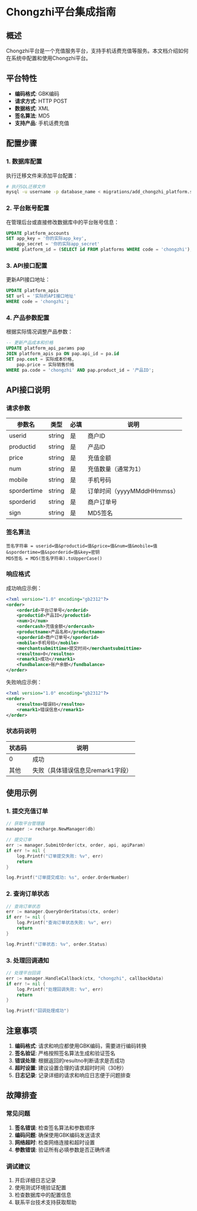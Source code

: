 # Chongzhi平台集成指南

## 概述

Chongzhi平台是一个充值服务平台，支持手机话费充值等服务。本文档介绍如何在系统中配置和使用Chongzhi平台。

## 平台特性

- **编码格式**: GBK编码
- **请求方式**: HTTP POST
- **数据格式**: XML
- **签名算法**: MD5
- **支持产品**: 手机话费充值

## 配置步骤

### 1. 数据库配置

执行迁移文件来添加平台配置：

```bash
# 执行SQL迁移文件
mysql -u username -p database_name < migrations/add_chongzhi_platform.sql
```

### 2. 平台账号配置

在管理后台或直接修改数据库中的平台账号信息：

```sql
UPDATE platform_accounts 
SET app_key = '你的实际app_key', 
    app_secret = '你的实际app_secret'
WHERE platform_id = (SELECT id FROM platforms WHERE code = 'chongzhi');
```

### 3. API接口配置

更新API接口地址：

```sql
UPDATE platform_apis 
SET url = '实际的API接口地址'
WHERE code = 'chongzhi';
```

### 4. 产品参数配置

根据实际情况调整产品参数：

```sql
-- 更新产品成本和价格
UPDATE platform_api_params pap
JOIN platform_apis pa ON pap.api_id = pa.id
SET pap.cost = 实际成本价格,
    pap.price = 实际销售价格
WHERE pa.code = 'chongzhi' AND pap.product_id = '产品ID';
```

## API接口说明

### 请求参数

| 参数名 | 类型 | 必填 | 说明 |
|--------|------|------|------|
| userid | string | 是 | 商户ID |
| productid | string | 是 | 产品ID |
| price | string | 是 | 充值金额 |
| num | string | 是 | 充值数量（通常为1） |
| mobile | string | 是 | 手机号码 |
| spordertime | string | 是 | 订单时间（yyyyMMddHHmmss） |
| sporderid | string | 是 | 商户订单号 |
| sign | string | 是 | MD5签名 |

### 签名算法

```
签名字符串 = userid=值&productid=值&price=值&num=值&mobile=值&spordertime=值&sporderid=值&key=密钥
MD5签名 = MD5(签名字符串).toUpperCase()
```

### 响应格式

成功响应示例：
```xml
<?xml version="1.0" encoding="gb2312"?>
<order>
    <orderid>平台订单号</orderid>
    <productid>产品ID</productid>
    <num>1</num>
    <ordercash>充值金额</ordercash>
    <productname>产品名称</productname>
    <sporderid>商户订单号</sporderid>
    <mobile>手机号码</mobile>
    <merchantsubmittime>提交时间</merchantsubmittime>
    <resultno>0</resultno>
    <remark1>成功</remark1>
    <fundbalance>账户余额</fundbalance>
</order>
```

失败响应示例：
```xml
<?xml version="1.0" encoding="gb2312"?>
<order>
    <resultno>错误码</resultno>
    <remark1>错误信息</remark1>
</order>
```

### 状态码说明

| 状态码 | 说明 |
|--------|------|
| 0 | 成功 |
| 其他 | 失败（具体错误信息见remark1字段） |

## 使用示例

### 1. 提交充值订单

```go
// 获取平台管理器
manager := recharge.NewManager(db)

// 提交订单
err := manager.SubmitOrder(ctx, order, api, apiParam)
if err != nil {
    log.Printf("订单提交失败: %v", err)
    return
}

log.Printf("订单提交成功: %s", order.OrderNumber)
```

### 2. 查询订单状态

```go
// 查询订单状态
err := manager.QueryOrderStatus(ctx, order)
if err != nil {
    log.Printf("查询订单状态失败: %v", err)
    return
}

log.Printf("订单状态: %v", order.Status)
```

### 3. 处理回调通知

```go
// 处理平台回调
err := manager.HandleCallback(ctx, "chongzhi", callbackData)
if err != nil {
    log.Printf("处理回调失败: %v", err)
    return
}

log.Printf("回调处理成功")
```

## 注意事项

1. **编码格式**: 请求和响应都使用GBK编码，需要进行编码转换
2. **签名验证**: 严格按照签名算法生成和验证签名
3. **错误处理**: 根据返回的resultno判断请求是否成功
4. **超时设置**: 建议设置合理的请求超时时间（30秒）
5. **日志记录**: 记录详细的请求和响应日志便于问题排查

## 故障排查

### 常见问题

1. **签名错误**: 检查签名算法和参数顺序
2. **编码问题**: 确保使用GBK编码发送请求
3. **网络超时**: 检查网络连接和超时设置
4. **参数错误**: 验证所有必填参数是否正确传递

### 调试建议

1. 开启详细日志记录
2. 使用测试环境验证配置
3. 检查数据库中的配置信息
4. 联系平台技术支持获取帮助